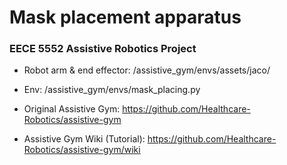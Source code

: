 # Mask placement apparatus

### EECE 5552 Assistive Robotics Project 

- Robot arm & end effector: /assistive_gym/envs/assets/jaco/

- Env: /assistive_gym/envs/mask_placing.py

- Original Assistive Gym: https://github.com/Healthcare-Robotics/assistive-gym

- Assistive Gym Wiki (Tutorial): https://github.com/Healthcare-Robotics/assistive-gym/wiki
